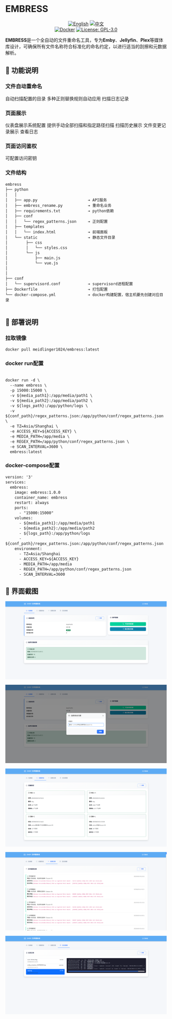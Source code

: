 # EMBRESS

<div align="center">

[![English](https://img.shields.io/badge/English-README-blue)](README_EN.md)
[![中文](https://img.shields.io/badge/中文-README-red)](README.md)
<br>
[![Docker](https://img.shields.io/badge/-Docker-2496ED?style=flat-square&logo=docker&logoColor=white)](https://hub.docker.com/r/meidlinger1024/embress)
[![License: GPL-3.0](https://img.shields.io/badge/License-GPL%203.0-4CAF50?style=flat-square)](LICENSE)
</div>


**EMBRESS**是一个全自动的文件重命名工具，专为**Emby**、**Jellyfin**、**Plex**等媒体库设计，可确保所有文件名称符合标准化的命名约定，以进行适当的刮擦和元数据解析。

## 🔰 功能说明


### 文件自动重命名

自动扫描配置的目录
多种正则替换规则自动应用
扫描日志记录

### 页面展示

仪表盘展示系统配置
提供手动全部扫描和指定路径扫描
扫描历史展示
文件变更记录展示
查看日志


### 页面访问鉴权

可配置访问密钥

### 文件结构

```
embress
├── python
│   │ 
│   ├── app.py                      ➔ API服务
│   ├── embress_rename.py           ➔ 重命名业务
│   ├── requirements.txt            ➔ python依赖
│   ├── conf
│   │   └── regex_patterns.json     ➔ 正则配置
│   ├── templates
│   │   └── index.html              ➔ 前端面板
│   └── static                      ➔ 静态文件目录
│        ├── css
│        │   └── styles.css
│        └── js
│            ├── main.js
│            └── vue.js
│     
│     
├── conf
│   └── supervisord.conf            ➔ supervisord进程配置
├── Dockerfile                      ➔ 打包配置
└── docker-compose.yml              ➔ docker构建配置，宿主机要先创建对应目录
  
```

## 🐳 部署说明


### 拉取镜像

```
docker pull meidlinger1024/embress:latest
```
### docker run配置

```

docker run -d \
  --name embress \
  -p 15000:15000 \
  -v ${media_path1}:/app/media/path1 \
  -v ${media_path2}:/app/media/path2 \
  -v ${logs_path}:/app/python/logs \
  -v ${conf_path}/regex_patterns.json:/app/python/conf/regex_patterns.json \
  -e TZ=Asia/Shanghai \
  -e ACCESS_KEY=${ACCESS_KEY} \
  -e MEDIA_PATH=/app/media \
  -e REGEX_PATH=/app/python/conf/regex_patterns.json \
  -e SCAN_INTERVAL=3600 \
  embress:latest
```

### docker-compose配置
```
version: '3'
services:
  embress:
    image: embress:1.0.0
    container_name: embress
    restart: always
    ports:
      - "15000:15000"
    volumes:
      - ${media_path1}:/app/media/path1
      - ${media_path2}:/app/media/path2
      - ${logs_path}:/app/python/logs
      - ${conf_path}/regex_patterns.json:/app/python/conf/regex_patterns.json
    environment:
      - TZ=Asia/Shanghai
      - ACCESS_KEY=${ACCESS_KEY}
      - MEDIA_PATH=/app/media
      - REGEX_PATH=/app/python/conf/regex_patterns.json
      - SCAN_INTERVAL=3600
```

## 🧩 界面截图

![1](screenshots/1.png)

![2](screenshots/2.png)

![3](screenshots/3.png)

![4](screenshots/4.png)

![5](screenshots/5.png)


